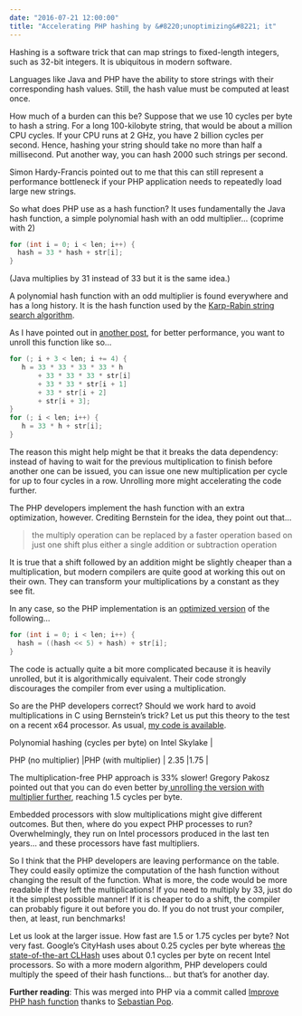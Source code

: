 ```yaml
---
date: "2016-07-21 12:00:00"
title: "Accelerating PHP hashing by &#8220;unoptimizing&#8221; it"
---
```




Hashing is a software trick that can map strings to fixed-length integers, such as 32-bit integers. It is ubiquitous in modern software.

Languages like Java and PHP have the ability to store strings with their corresponding hash values. Still, the hash value must be computed at least once.

How much of a burden can this be? Suppose that we use 10 cycles per byte to hash a string. For a long 100-kilobyte string, that would be about a million CPU cycles. If your CPU runs at 2 GHz, you have 2 billion cycles per second. Hence, hashing your string should take no more than half a millisecond. Put another way, you can hash 2000 such strings per second.

Simon Hardy-Francis pointed out to me that this can still represent a performance bottleneck if your PHP application needs to repeatedly load large new strings.

So what does PHP use as a hash function? It uses fundamentally the Java hash function, a simple polynomial hash with an odd multiplier&hellip; (coprime with 2)
```C
for (int i = 0; i < len; i++) {
  hash = 33 * hash + str[i];
}
```


(Java multiplies by 31 instead of 33 but it is the same idea.)

A polynomial hash function with an odd multiplier is found everywhere and has a long history. It is the hash function used by the [Karp-Rabin string search algorithm](https://en.wikipedia.org/wiki/Rabin%E2%80%93Karp_algorithm).

As I have pointed out in [another post](/lemire/blog/2015/10/22/faster-hashing-without-effort/), for better performance, you want to unroll this function like so&hellip;
```C
for (; i + 3 < len; i += 4) {
   h = 33 * 33 * 33 * 33 * h 
       + 33 * 33 * 33 * str[i] 
       + 33 * 33 * str[i + 1] 
       + 33 * str[i + 2] 
       + str[i + 3];
}
for (; i < len; i++) {
   h = 33 * h + str[i];
}
```


The reason this might help might be that it breaks the data dependency: instead of having to wait for the previous multiplication to finish before another one can be issued, you can issue one new multiplication per cycle for up to four cycles in a row. Unrolling more might accelerating the code further.

The PHP developers implement the hash function with an extra optimization, however. Crediting Bernstein for the idea, they point out that&hellip;

> the multiply operation can be replaced by a faster operation based on just one shift plus either a single addition or subtraction operation


It is true that a shift followed by an addition might be slightly cheaper than a multiplication, but modern compilers are quite good at working this out on their own. They can transform your multiplications by a constant as they see fit.

In any case, so the PHP implementation is an [optimized version](https://github.com/php/php-src/blob/PHP-7.1/Zend/zend_string.h#L325) of the following&hellip;
```C
for (int i = 0; i < len; i++) {
  hash = ((hash << 5) + hash) + str[i];
}
```


The code is actually quite a bit more complicated because it is heavily unrolled, but it is algorithmically equivalent. Their code strongly discourages the compiler from ever using a multiplication.

So are the PHP developers correct? Should we work hard to avoid multiplications in C using Bernstein&rsquo;s trick? Let us put this theory to the test on a recent x64 processor. As usual, [my code is available](https://github.com/lemire/Code-used-on-Daniel-Lemire-s-blog/blob/master/2016/07/21/simplehashing.c).

<td colspan="2">Polynomial hashing (cycles per byte) on Intel Skylake |

PHP (no multiplier)      |PHP (with multiplier)    |
2.35                     |1.75                     |


The multiplication-free PHP approach is 33% slower! Gregory Pakosz pointed out that you can do even better by[ unrolling the version with multiplier further](https://github.com/lemire/Code-used-on-Daniel-Lemire-s-blog/blob/master/2016/07/21/gpakosz/simplehashing.c), reaching 1.5 cycles per byte.

Embedded processors with slow multiplications might give different outcomes. But then, where do you expect PHP processes to run? Overwhelmingly, they run on Intel processors produced in the last ten years&hellip; and these processors have fast multipliers.

So I think that the PHP developers are leaving performance on the table. They could easily optimize the computation of the hash function without changing the result of the function. What is more, the code would be more readable if they left the multiplications! If you need to multiply by 33, just do it the simplest possible manner! If it is cheaper to do a shift, the compiler can probably figure it out before you do. If you do not trust your compiler, then, at least, run benchmarks!

Let us look at the larger issue. How fast are 1.5 or 1.75 cycles per byte? Not very fast. Google&rsquo;s CityHash uses about 0.25 cycles per byte whereas [the state-of-the-art CLHash](/lemire/blog/2015/12/24/your-software-should-follow-your-hardware-the-clhash-example/) uses about 0.1 cycles per byte on recent Intel processors. So with a more modern algorithm, PHP developers could multiply the speed of their hash functions&hellip; but that&rsquo;s for another day.

__Further reading__: This was merged into PHP via a commit called [Improve PHP hash function](https://github.com/php/php-src/commit/90e285f6fda679c18259e459c8585ebf284805b0) thanks to [Sebastian Pop](https://github.com/php/php-src/pull/4126).


